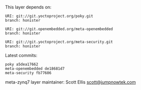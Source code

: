 This layer depends on:

    URI: git://git.yoctoproject.org/poky.git
    branch: honister

    URI: git://git.openembedded.org/meta-openembedded
    branch: honister

    URI: git://git.yoctoproject.org/meta-security.git
    branch: honister

Latest commits:

    poky a5dea17662
    meta-openembedded de18681d7
    meta-security fb77606

meta-zynq7 layer maintainer: Scott Ellis <scott@jumpnowtek.com>
